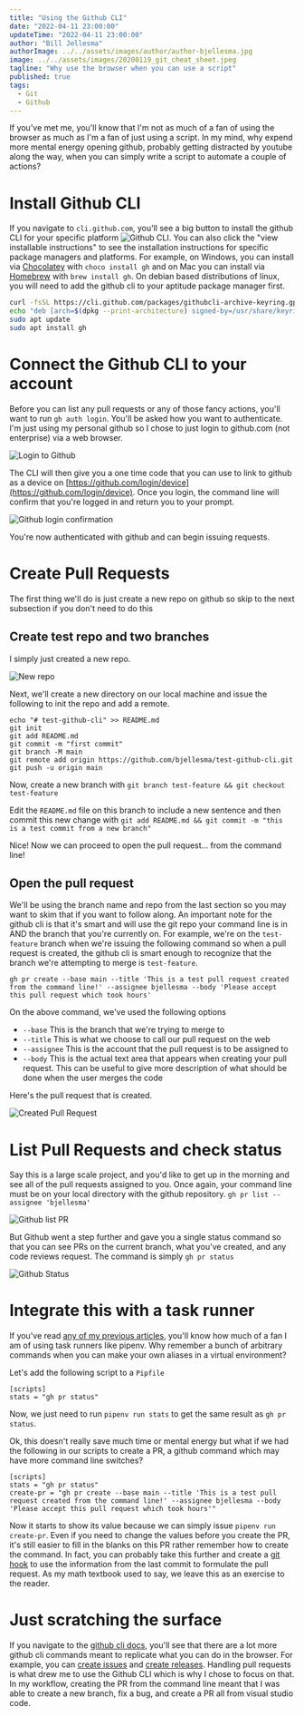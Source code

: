 ```yaml
---
title: "Using the Github CLI"
date: "2022-04-11 23:00:00"
updateTime: "2022-04-11 23:00:00"
author: "Bill Jellesma"
authorImage: ../../assets/images/author/author-bjellesma.jpg
image: ../../assets/images/20200119_git_cheat_sheet.jpeg
tagline: "Why use the browser when you can use a script"
published: true
tags:
  - Git
  - Github
---
```


If you've met me, you'll know that I'm not as much of a fan of using the browser as much as I'm a fan of just using a script. In my mind, why expend more mental energy opening github, probably getting distracted by youtube along the way, when you can simply write a script to automate a couple of actions?

# Install Github CLI

If you navigate to `cli.github.com`, you'll see a big button to install the github CLI for your specific platform
![Github CLI](../../assets/images/2022-04-11-22-13-33.png). You can also click the "view installable instructions" to see the installation instructions for specific package managers and platforms. For example, on Windows, you can install via [Chocolatey](https://chocolatey.org/) with `choco install gh` and on Mac you can install via [Homebrew](https://brew.sh/) with `brew install gh`. On debian based distributions of linux, you will need to add the github cli to your aptitude package manager first.

```bash
curl -fsSL https://cli.github.com/packages/githubcli-archive-keyring.gpg | sudo dd of=/usr/share/keyrings/githubcli-archive-keyring.gpg
echo "deb [arch=$(dpkg --print-architecture) signed-by=/usr/share/keyrings/githubcli-archive-keyring.gpg] https://cli.github.com/packages stable main" | sudo tee /etc/apt/sources.list.d/github-cli.list > /dev/null
sudo apt update
sudo apt install gh
```

# Connect the Github CLI to your account

Before you can list any pull requests or any of those fancy actions, you'll want to run `gh auth login`. You'll be asked how you want to authenticate. I'm just using my personal github so I chose to just login to github.com (not enterprise) via a web browser.

![Login to Github](../../assets/images/2022-04-11-22-34-25.png)

The CLI will then give you a one time code that you can use to link to github as a device on [https://github.com/login/device](https://github.com/login/device). Once you login, the command line will confirm that you're logged in and return you to your prompt.

![Github login confirmation](../../assets/images/2022-04-11-22-37-37.png)

You're now authenticated with github and can begin issuing requests.

# Create Pull Requests

The first thing we'll do is just create a new repo on github so skip to the next subsection if you don't need to do this

## Create test repo and two branches

I simply just created a new repo.

![New repo](../../assets/images/2022-04-11-22-45-11.png)

Next, we'll create a new directory on our local machine and issue the following to init the repo and add a remote.

```
echo "# test-github-cli" >> README.md
git init
git add README.md
git commit -m "first commit"
git branch -M main
git remote add origin https://github.com/bjellesma/test-github-cli.git
git push -u origin main
```

Now, create a new branch with `git branch test-feature && git checkout test-feature`

Edit the `README.md` file on this branch to include a new sentence and then commit this new change with `git add README.md && git commit -m "this is a test commit from a new branch"`

Nice! Now we can proceed to open the pull request... from the command line!

## Open the pull request

We'll be using the branch name and repo from the last section so you may want to skim that if you want to follow along. An important note for the github cli is that it's smart and will use the git repo your command line is in AND the branch that you're currently on. For example, we're on the `test-feature` branch when we're issuing the following command so when a pull request is created, the github cli is smart enough to recognize that the branch we're attempting to merge is `test-feature`.

```git
gh pr create --base main --title 'This is a test pull request created from the command line!' --assignee bjellesma --body 'Please accept this pull request which took hours'
```

On the above command, we've used the following options

- `--base` This is the branch that we're trying to merge to
- `--title` This is what we choose to call our pull request on the web
- `--assignee` This is the account that the pull request is to be assigned to
- `--body` This is the actual text area that appears when creating your pull request. This can be useful to give more description of what should be done when the user merges the code

Here's the pull request that is created.

![Created Pull Request](../../assets/images/2022-04-11-23-05-39.png)

# List Pull Requests and check status

Say this is a large scale project, and you'd like to get up in the morning and see all of the pull requests assigned to you. Once again, your command line must be on your local directory with the github repository. `gh pr list --assignee 'bjellesma'`

![Github list PR](../../assets/images/2022-04-11-23-09-03.png)

But Github went a step further and gave you a single status command so that you can see PRs on the current branch, what you've created, and any code reviews request. The command is simply `gh pr status`

![Github Status](../../assets/images/2022-04-11-23-12-25.png)

# Integrate this with a task runner

If you've read [any of my previous articles](https://billjellesmacoding.netlify.app/blog/20211021_odoo_pipenv), you'll know how much of a fan I am of using task runners like pipenv. Why remember a bunch of arbitrary commands when you can make your own aliases in a virtual environment?

Let's add the following script to a `Pipfile`

```
[scripts]
stats = "gh pr status"
```

Now, we just need to run `pipenv run stats` to get the same result as `gh pr status`.

Ok, this doesn't really save much time or mental energy but what if we had the following in our scripts to create a PR, a github command which may have more command line switches?

```
[scripts]
stats = "gh pr status"
create-pr = "gh pr create --base main --title 'This is a test pull request created from the command line!' --assignee bjellesma --body 'Please accept this pull request which took hours'"
```

Now it starts to show its value because we can simply issue `pipenv run create-pr`. Even if you need to change the values before you create the PR, it's still easier to fill in the blanks on this PR rather remember how to create the command. In fact, you can probably take this further and create a [git hook](https://git-scm.com/book/en/v2/Customizing-Git-Git-Hooks) to use the information from the last commit to formulate the pull request. As my math textbook used to say, we leave this as an exercise to the reader.

# Just scratching the surface

If you navigate to the [github cli docs](https://cli.github.com/manual/), you'll see that there are a lot more github cli commands meant to replicate what you can do in the browser. For example, you can [create issues](https://cli.github.com/manual/gh_issue_create) and [create releases](https://cli.github.com/manual/gh_release_create). Handling pull requests is what drew me to use the Github CLI which is why I chose to focus on that. In my workflow, creating the PR from the command line meant that I was able to create a new branch, fix a bug, and create a PR all from visual studio code.
